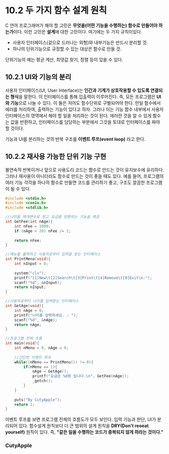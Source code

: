 # 10.2 두 가지 함수 설계 원칙

C 언어 프로그래머가 해야 할 고민은 **무엇을(어떤 기능을 수행하는) 함수로 만들어야 하는가**이다. 이런 고민은 **설계**에 대한 고민이다. 여기에는 두 가지 규칙이있다.
* 사용자 인터페이스(겉으로 드러나는 외형)와 내부기능은 반드시 분리할 것.
* 하나의 단위기능으로 규정할 수 있는 대상은 함수로 만들 것.

단위기능의 예는 평균 계산, 최댓값 찾기, 정렬 등이 있을 수 있다.

## 10.2.1 UI와 기능의 분리

사용자 인터페이스(UI, User Interface)는 **인간과 기계가 상호작용할 수 있도록 연결되는 형식**을 말한다. 이 인터페이스를 통해 입출력이 이루어진다. 즉, 모든 프로그램은 **UI와 기능**으로 나눌 수 있다. 이 둘은 저어도 함수단위로 구별되어야 한다. 
만일 함수에서 에러를 처리하여, 출력하는 기능이 있다고 하자. 그러나 이는 기능 함수 내부에서 사용자 인터페이스의 영역에서 해야 할 일을 처리하는 것이 된다. 에러란 것을 알 수 있게 함수는 값을 반환하고, 인터페이스를 담당하는 부분에서 그것을 토대로 인터페이스를 짜야 할 것이다.

기능과 UI를 분리하는 것의 반복 구조를 **이벤트 루프(event loop)** 라고 한다.

## 10.2.2 재사용 가능한 단위 기능 구현

불연속적 반복이거나 앞으로 사용도리 코드는 함수로 만드는 것이 유지보수에 유리하다. 그러나 재사용이 아니더라도 함수로 만드는 것이 좋을 때도 있다.
예를 들어, 프로그램의 여러 기능 각각을 하나의 함수로 만들면 코드를 관리하기 좋고, 구조도 깔끔한 프로그램이 될 수 있다.

``` C
#include <stdio.h>
#include <conio.h>
#include <stdlib.h>

//나이를 매개변수로 받고 요금을 반환하는 기능을 제공
int GetFee(int nAge){
    int nFee = 1000;
    if (nAge < 20) nFee /= 2;
    
    return nFee;
}

//메뉴를 출력하고 사용자로부터 입력을 받는 인터페이스
int PrintMenu(void){
    int nInput = 0;
    
    system("cls");
    printf("[1]New\t[2]Search\t[3]Print\t[4]Remove\t[0]Exit\n:");
    scanf("%d", &nInput);
    return nInput;
}

//사용자로부터 나이를 입력받는 인터페이스
int GetAge(void){
    int nAge = 0;
    printf("나이를 입력하세요. : ");
    scanf("%d", &nAge);
    return nAge;
}

//프로그램 전체 흐름
int main(void){
    int nMenu = 0, nAge = 0;
    
    //간단한 이벤트 루프
    while((nMenu == PrintMenu()) != 0){
        if(nMenu == 1){
            nAge = GetAge();
            printf("요금은 %d원 입니다.\n", GetFee(nAge));
            _getch();
        }
    }
    
    puts("By CutyApple");
    return 1;
}
```

이벤트 루프를 보면 프로그램 전체의 흐름도가 모두 보인다. 입력 기능과 판단, UI가 분리되어 있다.
함수설계 원칙보다 더 큰 범위의 설계 원칙을 **DRY(Don't reoeat yourself)** 원칙이 있다. 즉, **"같은 일을 수행하는 코드가 중복되지 않게 하라는 것이다."**

### CutyApple